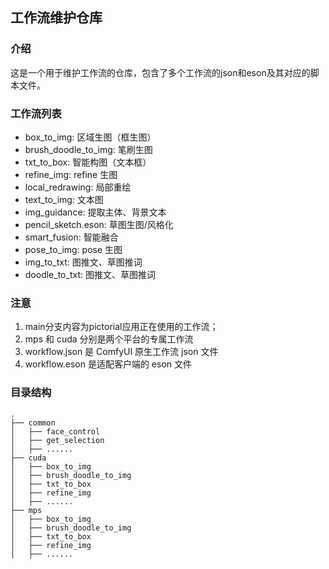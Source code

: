 ## 工作流维护仓库

### 介绍
这是一个用于维护工作流的仓库，包含了多个工作流的json和eson及其对应的脚本文件。

### 工作流列表
- box_to_img: 区域生图（框生图）
- brush_doodle_to_img: 笔刷生图
- txt_to_box: 智能构图（文本框）
- refine_img: refine 生图
- local_redrawing: 局部重绘
- text_to_img: 文本图
- img_guidance: 提取主体、背景文本
- pencil_sketch.eson: 草图生图/风格化
- smart_fusion: 智能融合
- pose_to_img: pose 生图
- img_to_txt: 图推文、草图推词
- doodle_to_txt: 图推文、草图推词

### 注意

1. main分支内容为pictorial应用正在使用的工作流；
2. mps 和 cuda 分别是两个平台的专属工作流
3. workflow.json 是 ComfyUI 原生工作流 json 文件
4. workflow.eson 是适配客户端的 eson 文件


### 目录结构

```
.
├── common
│   ├── face_control
│   ├── get_selection
│   ├── ......
├── cuda
│   ├── box_to_img
│   ├── brush_doodle_to_img
│   ├── txt_to_box
│   ├── refine_img  
│   ├── ......
├── mps
│   ├── box_to_img
│   ├── brush_doodle_to_img
│   ├── txt_to_box
│   ├── refine_img
│   ├── ......

```
